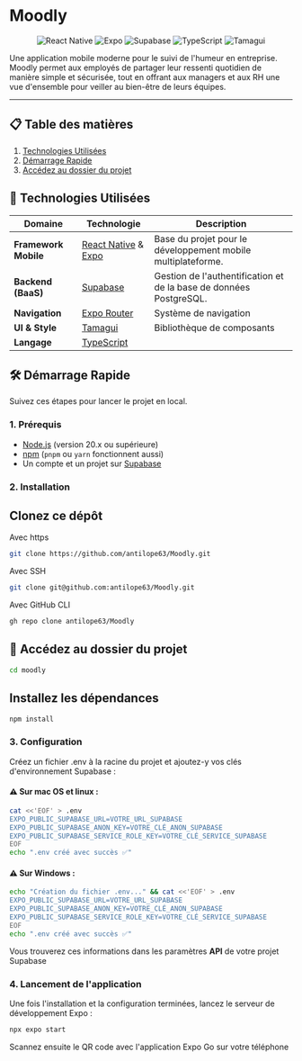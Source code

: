 # Moodly

<p align="center">
  <img src="https://img.shields.io/badge/React_Native-20232A?style=for-the-badge&logo=react&logoColor=61DAFB" alt="React Native">
  <img src="https://img.shields.io/badge/Expo-000020?style=for-the-badge&logo=expo&logoColor=white" alt="Expo">
  <img src="https://img.shields.io/badge/Supabase-3ECF8E?style=for-the-badge&logo=supabase&logoColor=white" alt="Supabase">
  <img src="https://img.shields.io/badge/TypeScript-3178C6?style=for-the-badge&logo=typescript&logoColor=white" alt="TypeScript">
  <img src="https://img.shields.io/badge/Tamagui-000?style=for-the-badge&logo=tamagui&logoColor=white" alt="Tamagui">
</p>

Une application mobile moderne pour le suivi de l'humeur en entreprise. Moodly permet aux employés de partager leur ressenti quotidien de manière simple et sécurisée, tout en offrant aux managers et aux RH une vue d'ensemble pour veiller au bien-être de leurs équipes.

---

## 📋 Table des matières

1.  [Technologies Utilisées](#-Technologies-Utilisées)
2.  [Démarrage Rapide](#️-démarrage-rapide)
3.  [Accédez au dossier du projet](#-Accédez-au-dossier-du-projet)

## 🚀 Technologies Utilisées

| Domaine              | Technologie                                                          | Description                                                        |
| -------------------- | -------------------------------------------------------------------- | ------------------------------------------------------------------ |
| **Framework Mobile** | [React Native](https://reactnative.dev/) & [Expo](https://expo.dev/) | Base du projet pour le développement mobile multiplateforme.       |
| **Backend (BaaS)**   | [Supabase](https://supabase.com/)                                    | Gestion de l'authentification et de la base de données PostgreSQL. |
| **Navigation**       | [Expo Router](https://docs.expo.dev/router/introduction/)            | Système de navigation                                              |
| **UI & Style**       | [Tamagui](https://tamagui.dev/)                                      | Bibliothèque de composants                                         |
| **Langage**          | [TypeScript](https://www.typescriptlang.org/)                        |

## 🛠️ Démarrage Rapide

Suivez ces étapes pour lancer le projet en local.

### 1. Prérequis

- [Node.js](https://nodejs.org/) (version 20.x ou supérieure)
- [npm](https://www.npmjs.com/) (`pnpm` ou `yarn` fonctionnent aussi)
- Un compte et un projet sur [Supabase](https://supabase.com/)

### 2. Installation

## Clonez ce dépôt

Avec https

```bash
git clone https://github.com/antilope63/Moodly.git
```

Avec SSH

```bash
git clone git@github.com:antilope63/Moodly.git
```

Avec GitHub CLI

```bash
gh repo clone antilope63/Moodly
```

## 📁 Accédez au dossier du projet

```bash
cd moodly
```

## Installez les dépendances

```bash
npm install
```

### 3. Configuration

Créez un fichier .env à la racine du projet et ajoutez-y vos clés d'environnement Supabase :

#### ⚠️ Sur mac OS et linux :

```bash
cat <<'EOF' > .env
EXPO_PUBLIC_SUPABASE_URL=VOTRE_URL_SUPABASE
EXPO_PUBLIC_SUPABASE_ANON_KEY=VOTRE_CLÉ_ANON_SUPABASE
EXPO_PUBLIC_SUPABASE_SERVICE_ROLE_KEY=VOTRE_CLÉ_SERVICE_SUPABASE
EOF
echo ".env créé avec succès ✅"
```

#### ⚠️ Sur Windows :

```bash
echo "Création du fichier .env..." && cat <<'EOF' > .env
EXPO_PUBLIC_SUPABASE_URL=VOTRE_URL_SUPABASE
EXPO_PUBLIC_SUPABASE_ANON_KEY=VOTRE_CLÉ_ANON_SUPABASE
EXPO_PUBLIC_SUPABASE_SERVICE_ROLE_KEY=VOTRE_CLÉ_SERVICE_SUPABASE
EOF
echo ".env créé avec succès ✅"
```

Vous trouverez ces informations dans les paramètres **API** de votre projet Supabase

### 4. Lancement de l'application

Une fois l'installation et la configuration terminées, lancez le serveur de développement Expo :

```bash
npx expo start
```

Scannez ensuite le QR code avec l'application Expo Go sur votre téléphone
